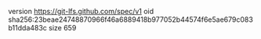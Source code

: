 version https://git-lfs.github.com/spec/v1
oid sha256:23beae24748870966f46a6889418b977052b44574f6e5ae679c083b11dda483c
size 659
